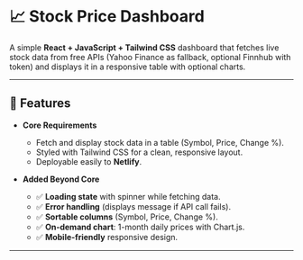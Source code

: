 # 📈 Stock Price Dashboard

A simple **React + JavaScript + Tailwind CSS** dashboard that fetches live stock data from free APIs (Yahoo Finance as fallback, optional Finnhub with token) and displays it in a responsive table with optional charts.

---

## 🚀 Features

- **Core Requirements**
  - Fetch and display stock data in a table (Symbol, Price, Change %).
  - Styled with Tailwind CSS for a clean, responsive layout.
  - Deployable easily to **Netlify**.

- **Added Beyond Core**
  - ✅ **Loading state** with spinner while fetching data.  
  - ✅ **Error handling** (displays message if API call fails).  
  - ✅ **Sortable columns** (Symbol, Price, Change %).  
  - ✅ **On-demand chart**: 1-month daily prices with Chart.js.  
  - ✅ **Mobile-friendly** responsive design.  

---
